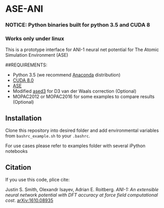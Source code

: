 # ASE-ANI

### NOTICE: Python binaries built for python 3.5 and CUDA 8
### Works only under linux 

This is a prototype interface for ANI-1 neural net potential for The Atomic Simulation Environment (ASE) 

##REQUIREMENTS:
* Python 3.5 (we recommend [Anaconda](https://www.continuum.io/downloads) distribution)
* [CUDA 8.0](https://developer.nvidia.com/cuda-downloads)
* [ASE](https://wiki.fysik.dtu.dk/ase/index.html)
* Modified [ased3](https://github.com/isayev/ased3) for D3 van der Waals correction (Optional) 
* MOPAC2012 or MOPAC2016 for some examples to compare results (Optional) 

## Installation
Clone this repository into desired folder and add environmental variables from `bashrc_example.sh` to your `.bashrc`. 

For use cases please refer to examples folder with several iPython notebooks

## Citation
If you use this code, plice cite:

Justin S. Smith, Olexandr Isayev, Adrian E. Roitberg. *ANI-1: An extensible neural network potential with DFT accuracy at force field computational cost*. [arXiv:1610.08935](https://arxiv.org/abs/1610.08935)

